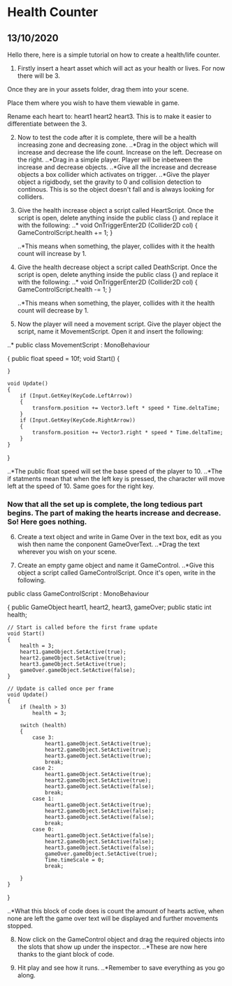 # Health Counter

## 13/10/2020

Hello there, here is a simple tutorial on how to create a health/life counter.

1. Firstly insert a heart asset which will act as your health or lives. For now there will be 3.

Once they are in your assets folder, drag them into your scene.

Place them where you wish to have them viewable in game.

Rename each heart to: heart1 heart2 heart3. This is to make it easier to differentiate between the 3.

2. Now to test the code after it is complete, there will be a health increasing zone and decreasing zone.
..*Drag in the object which will increase and decrease the life count. Increase on the left. Decrease on the right.
..*Drag in a simple player. Player will be inbetween the increase and decrease objects.
..*Give all the increase and decrease objects a box collider which activates on trigger.
..*Give the player object a rigidbody, set the gravity to 0 and collision detection to continous. This is so the object doesn't fall and is always looking for colliders.

3. Give the health increase object a script called HeartScript. Once the script is open, delete anything inside the public class {} and replace it with the following:
..*  void OnTriggerEnter2D (Collider2D col)
    {
            GameControlScript.health += 1;
    }
    
    ..*This means when something, the player, collides with it the health count will increase by 1.
    
4. Give the health decrease object a script called DeathScript. Once the script is open, delete anything inside the public class {} and replace it with the following:
..*  void OnTriggerEnter2D (Collider2D col)
    {
            GameControlScript.health -= 1;
    }    
    
    ..*This means when something, the player, collides with it the health count will decrease by 1.
    
5. Now the player will need a movement script. Give the player object the script, name it MovementScript. Open it and insert the following:

..* public class MovementScript : MonoBehaviour

{
    public float speed = 10f;
    void Start()
    {
        
    }

    void Update()
    {
        if (Input.GetKey(KeyCode.LeftArrow))
        {
            transform.position += Vector3.left * speed * Time.deltaTime;
        }
        if (Input.GetKey(KeyCode.RightArrow))
        {
            transform.position += Vector3.right * speed * Time.deltaTime;
        }
    }
}

..*The public float speed will set the base speed of the player to 10.
..*The if statments mean that when the left key is pressed, the character will move left at the speed of 10. Same goes for the right key.

### Now that all the set up is complete, the long tedious part begins. The part of making the hearts increase and decrease. So! Here goes nothing.

6. Create a text object and write in Game Over in the text box, edit as you wish then name the conponent GameOverText.
..*Drag the text wherever you wish on your scene.

7. Create an empty game object and name it GameControl.
..*Give this object a script called GameControlScript. Once it's open, write in the following.

public class GameControlScript : MonoBehaviour

{
    public GameObject heart1, heart2, heart3, gameOver;
    public static int health;

    // Start is called before the first frame update
    void Start()
    {
        health = 3;
        heart1.gameObject.SetActive(true);
        heart2.gameObject.SetActive(true);
        heart3.gameObject.SetActive(true);
        gameOver.gameObject.SetActive(false);
    }

    // Update is called once per frame
    void Update()
    {
        if (health > 3)
            health = 3;

        switch (health)
        {
            case 3:
                heart1.gameObject.SetActive(true);
                heart2.gameObject.SetActive(true);
                heart3.gameObject.SetActive(true);
                break;
            case 2:
                heart1.gameObject.SetActive(true);
                heart2.gameObject.SetActive(true);
                heart3.gameObject.SetActive(false);
                break;
            case 1:
                heart1.gameObject.SetActive(true);
                heart2.gameObject.SetActive(false);
                heart3.gameObject.SetActive(false);
                break;
            case 0:
                heart1.gameObject.SetActive(false);
                heart2.gameObject.SetActive(false);
                heart3.gameObject.SetActive(false);
                gameOver.gameObject.SetActive(true);
                Time.timeScale = 0;
                break;
                
        }
    }
}

..*What this block of code does is count the amount of hearts active, when none are left the game over text will be displayed and further movements stopped.

8. Now click on the GameControl object and drag the required objects into the slots that show up under the inspector.
..*These are now here thanks to the giant block of code.

9. Hit play and see how it runs.
..*Remember to save everything as you go along.










